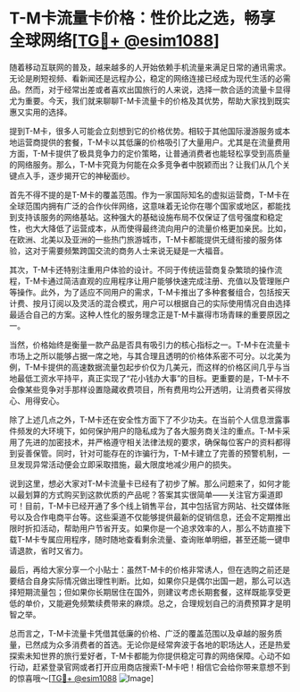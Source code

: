 # T-M卡流量卡价格：性价比之选，畅享全球网络[[TG💪+ @esim1088](https://t.me/s/esim1088)]

随着移动互联网的普及，越来越多的人开始依赖手机流量来满足日常的通讯需求。无论是刷短视频、看新闻还是远程办公，稳定的网络连接已经成为现代生活的必需品。然而，对于经常出差或者喜欢出国旅行的人来说，选择一款合适的流量卡显得尤为重要。今天，我们就来聊聊T-M卡流量卡的价格及其优势，帮助大家找到既实惠又实用的选择。

提到T-M卡，很多人可能会立刻想到它的价格优势。相较于其他国际漫游服务或本地运营商提供的套餐，T-M卡以其低廉的价格吸引了大量用户。尤其是在流量费用方面，T-M卡提供了极具竞争力的定价策略，让普通消费者也能轻松享受到高质量的网络服务。那么，T-M卡究竟为何能在众多竞争者中脱颖而出？让我们从几个关键点入手，逐步揭开它的神秘面纱。

首先不得不提的是T-M卡的覆盖范围。作为一家国际知名的虚拟运营商，T-M卡在全球范围内拥有广泛的合作伙伴网络，这意味着无论你在哪个国家或地区，都能找到支持该服务的网络基站。这种强大的基础设施布局不仅保证了信号强度和稳定性，也大大降低了运营成本，从而使得最终流向用户的流量价格更加亲民。比如，在欧洲、北美以及亚洲的一些热门旅游城市，T-M卡都能提供无缝衔接的服务体验，这对于需要频繁跨国交流的商务人士来说无疑是一大福音。

其次，T-M卡还特别注重用户体验的设计。不同于传统运营商复杂繁琐的操作流程，T-M卡通过简洁直观的应用程序让用户能够快速完成注册、充值以及管理账户等操作。此外，为了适应不同用户的需求，T-M卡推出了多种套餐组合，包括按天计费、按月订阅以及灵活的混合模式，用户可以根据自己的实际使用情况自由选择最适合自己的方案。这种人性化的服务理念正是T-M卡赢得市场青睐的重要原因之一。

当然，价格始终是衡量一款产品是否具有吸引力的核心指标之一。T-M卡在流量卡市场上之所以能够占据一席之地，与其合理且透明的价格体系密不可分。以北美为例，T-M卡提供的高速数据流量包起步价仅为几美元，而这样的价格区间几乎与当地最低工资水平持平，真正实现了“花小钱办大事”的目标。更重要的是，T-M卡不会像某些竞争对手那样设置隐藏收费项目，所有费用均公开透明，让消费者买得放心、用得安心。

除了上述几点之外，T-M卡还在安全性方面下了不少功夫。在当前个人信息泄露事件频发的大环境下，如何保护用户的隐私成为了各大服务商关注的重点。T-M卡采用了先进的加密技术，并严格遵守相关法律法规的要求，确保每位客户的资料都得到妥善保管。同时，针对可能存在的诈骗行为，T-M卡建立了完善的预警机制，一旦发现异常活动便会立即采取措施，最大限度地减少用户的损失。

说到这里，想必大家对T-M卡流量卡已经有了初步了解。那么问题来了，如何才能以最划算的方式购买到这款优质的产品呢？答案其实很简单——关注官方渠道即可！目前，T-M卡已经开通了多个线上销售平台，其中包括官方网站、社交媒体账号以及合作电商平台等。这些渠道不仅能够提供最新的促销信息，还会不定期推出限时折扣活动，帮助用户节省开支。如果你是一个追求效率的人，那么不妨直接下载T-M卡专属应用程序，随时随地查看剩余流量、查询账单明细，甚至还能一键申请退款，省时又省力。

最后，再给大家分享一个小贴士：虽然T-M卡的价格非常诱人，但在选购之前还是要结合自身实际情况做出理性判断。比如，如果你只是偶尔出国一趟，那么可以选择短期流量包；但如果你长期居住在国外，则建议考虑长期套餐，这样既能享受更低的单价，又能避免频繁续费带来的麻烦。总之，合理规划自己的消费预算才是明智之举。

总而言之，T-M卡流量卡凭借其低廉的价格、广泛的覆盖范围以及卓越的服务质量，已然成为众多消费者的首选。无论你是经常奔波于各地的职场达人，还是热爱探索未知世界的旅行爱好者，T-M卡都能为你提供稳定可靠的网络保障。心动不如行动，赶紧登录官网或者打开应用商店搜索T-M卡吧！相信它会给你带来意想不到的惊喜哦～[[TG💪+ @esim1088](https://t.me/s/esim1088) ![Image](https://i.postimg.cc/4NQfJmqS/Snipaste-2025-05-13-00-14-12.png)]